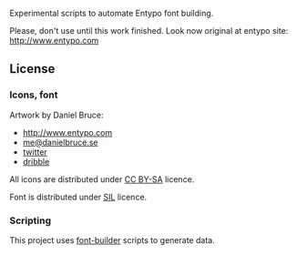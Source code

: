 Experimental scripts to automate Entypo font building.

Please, don't use until this work finished. Look now original at entypo
site: http://www.entypo.com

License
-------

### Icons, font

Artwork by Daniel Bruce:

- http://www.entypo.com
- me@danielbruce.se
- [twitter](http://twitter.com/danielbruce_)
- [dribble](http://dribbble.com/danielbruce)

All icons are distributed under
[CC BY-SA](http://creativecommons.org/licenses/by-sa/3.0/) licence.

Font is distributed under
[SIL](http://scripts.sil.org/cms/scripts/page.php?site_id=nrsi&id=OFL) licence.


### Scripting

This project uses [font-builder](https://github.com/fontello/font-builder)
scripts to generate data.

